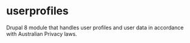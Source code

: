 # userprofiles
Drupal 8 module that handles user profiles and user data 
in accordance with Australian Privacy laws.
